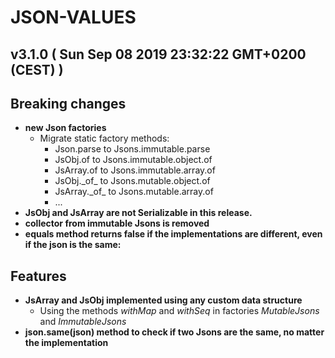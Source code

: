 # JSON-VALUES
## v3.1.0  ( Sun Sep 08 2019 23:32:22 GMT+0200 (CEST) )


## Breaking changes

  - **new Json factories**
    - Migrate static factory methods: 
      - Json.parse to Jsons.immutable.parse
      - JsObj.of to  Jsons.immutable.object.of
      - JsArray.of to  Jsons.immutable.array.of
      - JsObj.\_of\_ to Jsons.mutable.object.of
      - JsArray.\_of\_ to Jsons.mutable.array.of
      - ...
  - **JsObj and JsArray are not Serializable in this release.**    
  - **collector from immutable Jsons is removed**
  - **equals method returns false if the implementations are different, even if the json is the same:**

## Features

  - **JsArray and JsObj implemented using any custom data structure**
    - Using the methods _withMap_ and _withSeq_ in factories _MutableJsons_ and _ImmutableJsons_
  - **json.same(json) method to check if two Jsons are the same, no matter the implementation**
